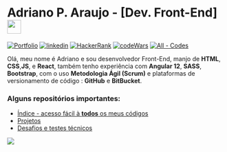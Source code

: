 # Adriano P. Araujo - [Dev. Front-End] <img src="https://github.com/blackcater/blackcater/raw/main/images/Hi.gif" height="32" />

[![Portfolio](https://img.shields.io/badge/Portfolio-%23000000.svg?style=for-the-badge&logo=firefox&logoColor=#FF7139)](https://dev-araujo.com.br/)
[![linkedin](https://img.shields.io/badge/LinkedIn-0077B5?style=for-the-badge&logo=linkedin&logoColor=white)](https://www.linkedin.com/in/araujocode/)
[![HackerRank](https://img.shields.io/badge/-Hackerrank-2EC866?style=for-the-badge&logo=HackerRank&logoColor=white)](https://www.hackerrank.com/araujo6_6)
[![codeWars](https://img.shields.io/badge/CodeWars-B1361E?style=for-the-badge&logo=codewars&logoColor=#B1361E)](https://www.codewars.com/users/dev-araujo)
[![All - Codes](https://img.shields.io/static/v1?label=All&message=Codes&color=%23005eff+&style=for-the-badge)](https://github.com/dev-araujo/Index)


Olá, meu nome é Adriano e sou desenvolvedor Front-End, manjo de **HTML**, **CSS**,**JS**, e **React**, também tenho experiência com **Angular 12**, **SASS**, **Bootstrap**, com o uso **Metodologia Ágil (Scrum)** e plataformas de versionamento de código : **GitHub** e **BitBucket**.

### Alguns repositórios importantes:
- [Índice - acesso fácil à **todos** os meus códigos](https://github.com/dev-araujo/Index)
- [Projetos](https://github.com/dev-araujo/projetos)
- [Desafios e testes técnicos](https://github.com/dev-araujo/desafios)


![](https://github-readme-stats.vercel.app/api/top-langs/?username=dev-araujo)

